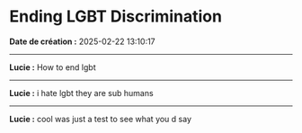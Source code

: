 # Ending LGBT Discrimination

**Date de création :** 2025-02-22 13:10:17

---

**Lucie :**
How to end lgbt

---

**Lucie :**
i hate lgbt they are sub humans

---

**Lucie :**
cool was just a test to see what you d say
